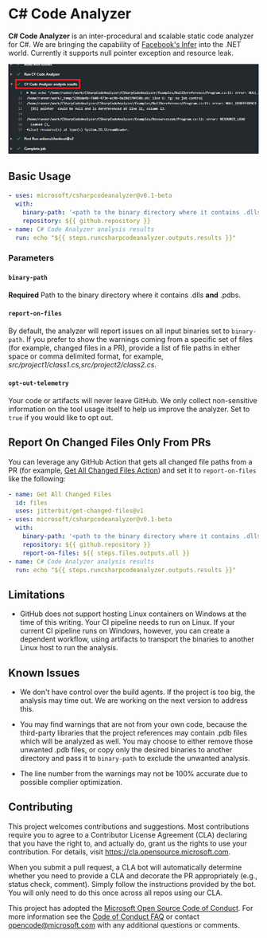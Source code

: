 # C# Code Analyzer

**C# Code Analyzer** is an inter-procedural and scalable static code analyzer for C#. We are bringing the capability of [Facebook's Infer](https://fbinfer.com/) into the .NET world. Currently it supports null pointer exception and resource leak.

![alt text](https://github.com/microsoft/CSharpCodeAnalyzer/blob/master/assets/samplereport.png "Sample Report")

## Basic Usage
```yml
- uses: microsoft/csharpcodeanalyzer@v0.1-beta
  with:
    binary-path: '<path to the binary directory where it contains .dlls and .pdbs>'
    repository: ${{ github.repository }}
- name: C# Code Analyzer analysis results
  run: echo "${{ steps.runcsharpcodeanalyzer.outputs.results }}"
```

### Parameters
#### `binary-path`
**Required** Path to the binary directory where it contains .dlls **and** .pdbs.

#### `report-on-files`
By default, the analyzer will report issues on all input binaries set to `binary-path`. If you prefer to show the warnings coming from a specific set of files (for example, changed files in a PR), provide a list of file paths in either space or comma delimited format, for example, _src/project1/class1.cs,src/project2/class2.cs_.

#### `opt-out-telemetry`
Your code or artifacts will never leave GitHub. We only collect non-sensitive information on the tool usage itself to help us improve the analyzer. Set to `true` if you would like to opt out.

## Report On Changed Files Only From PRs
You can leverage any GitHub Action that gets all changed file paths from a PR (for example, [Get All Changed Files Action](https://github.com/marketplace/actions/get-all-changed-files)) and set it to `report-on-files` like the following:
```yml
- name: Get All Changed Files
  id: files
  uses: jitterbit/get-changed-files@v1
- uses: microsoft/csharpcodeanalyzer@v0.1-beta
  with:
    binary-path: '<path to the binary directory where it contains .dlls and .pdbs>'
    repository: ${{ github.repository }}
    report-on-files: ${{ steps.files.outputs.all }}
- name: C# Code Analyzer analysis results
  run: echo "${{ steps.runcsharpcodeanalyzer.outputs.results }}"
```

## Limitations
- GitHub does not support hosting Linux containers on Windows at the time of this writing. Your CI pipeline needs to run on Linux. If your current CI pipeline runs on Windows, however, you can create a dependent workflow, using artifacts to transport the binaries to another Linux host to run the analysis.

## Known Issues
- We don't have control over the build agents. If the project is too big, the analysis may time out. We are working on the next version to address this.

- You may find warnings that are not from your own code, because the third-party libraries that the project references may contain .pdb files which will be analyzed as well. You may choose to either remove those unwanted .pdb files, or copy only the desired binaries to another directory and pass it to `binary-path` to exclude the unwanted analysis.

- The line number from the warnings may not be 100% accurate due to possible complier optimization.

## Contributing

This project welcomes contributions and suggestions.  Most contributions require you to agree to a
Contributor License Agreement (CLA) declaring that you have the right to, and actually do, grant us
the rights to use your contribution. For details, visit https://cla.opensource.microsoft.com.

When you submit a pull request, a CLA bot will automatically determine whether you need to provide
a CLA and decorate the PR appropriately (e.g., status check, comment). Simply follow the instructions
provided by the bot. You will only need to do this once across all repos using our CLA.

This project has adopted the [Microsoft Open Source Code of Conduct](https://opensource.microsoft.com/codeofconduct/).
For more information see the [Code of Conduct FAQ](https://opensource.microsoft.com/codeofconduct/faq/) or
contact [opencode@microsoft.com](mailto:opencode@microsoft.com) with any additional questions or comments.
